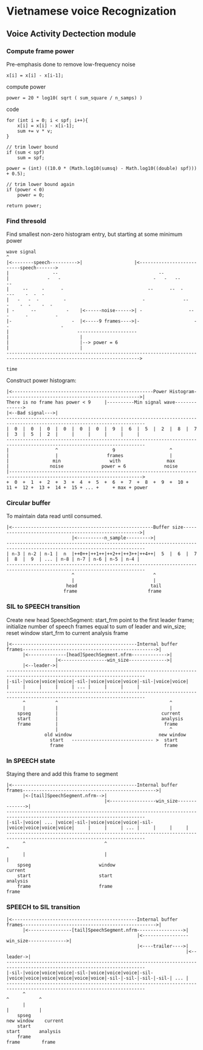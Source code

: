 # Vietnamese voice Recognization

## Voice Activity Dectection module

### Compute frame power
Pre-emphasis done to remove low-frequency noise

	x[i] = x[i] - x[i-1];

compute power
	
	power = 20 * log10( sqrt ( sum_square / n_samps) )
	
code
	
	for (int i = 0; i < spf; i++){
		x[i] = x[i] - x[i-1];
		sum += v * v;
	}
	
	// trim lower bound
	if (sum < spf)
		sum = spf;
	
	power = (int) ((10.0 * (Math.log10(sumsq) - Math.log10((double) spf))) + 0.5);
	
	// trim lower bound again
	if (power < 0)
		power = 0;
	
	return power;

### Find thresold
Find smallest non-zero histogram entry, but starting at some minimum power

	wave signal
	^
	|<--------speech---------->|				   |<--------------------------speech------->
	|				 --										--
	|			   -   -								  -   -	  --				  --
	|	  --     -      -							    --		--  -		  ---	 -	-  -
	|   -   -  -         -							  - 			 --		-	 -	-	 -  -
	| -      --			  -    |<------noise------>| -				   --  -	  -			 -
	|-					    -  |<-----9 frames---->|-					 --					  -
	|						  ----------------------
	|						   |
	|						   |--> power = 6
	|						   |
	----------------------------------------------------------------------------------------------------------------------->
																														time

Construct power histogram:

	|<----------------------------------------------------Power Histogram-------------------------------------------------->|
	There is no frame has power < 9 	|----------Min signal wave-------------->
	|<--Bad signal--->|
	-------------------------------------------------------------------------------------------------------------------------
	|  0  |  0  |  0  |  0  |  0  |  0  |  9  |  6  |  5  |  2  |  8  |  7  |  3  |  5  |  2  |     |     |     |     |     |
	-------------------------------------------------------------------------------------------------------------------------
	|				  ^					   9  					^
	|				  |					 frames					|
	|				 min				  with				   max
	|				noise			   power = 6			  noise
	|----------------------------------------------------------------------------------------------------------------------->
	+  0  +  1  +  2  +  3  +  4  +  5  +  6  +  7  +  8  +  9  +  10 +  11 +  12 +  13 +  14 +  15 + ... +     + max + power

	
### Circular buffer
To maintain data read until consumed.

	|<----------------------------------------------------Buffer size------------------------------------------------------>|
							|<----------n_sample--------->|
	-------------------------------------------------------------------------------------------------------------------------
	| n-3 | n-2 | n-1 |  n  |++0++|++1++|++2++|++3++|++4++|  5  |  6  |  7  |  8  |  9  | ... | n-8 | n-7 | n-6 | n-5 | n-4 |
	-------------------------------------------------------------------------------------------------------------------------
							^							  ^
							|							  |
						  head							 tail
						 frame							frame

### SIL to SPEECH transition
Create new head SpeechSegment: 
start_frm point to the first leader frame; 
initialize number of speech frames equal to sum of leader and win_size; 
reset window start_frm to current analysis frame

	|<----------------------------------------------Internal buffer frames------------------------------------------------->|
		  |<--------------[head]SpeechSegment.nfrm------------->|
					  |<-----------------win_size-------------->|
		  |<--leader->|
	-------------------------------------------------------------------------------------------------------------------------
	|-sil-|voice|voice|voice|-sil-|voice|voice|voice|-sil-|voice|voice|     |     |     |     |     | ... |     |     |     |
	-------------------------------------------------------------------------------------------------------------------------
		  ^			  ^											^
		  |			  |										 	|
		spseg		  |										 current
		start		  |									 	 analysis
		frame		  |									 	  frame
					  |											^
				  old window								new window
					start	------------------------------ >  start
					frame									  frame

### In SPEECH state
Staying there and add this frame to segment

	|<----------------------------------------------Internal buffer frames------------------------------------------------->|
		  |<-[tail]SpeechSegment.nfrm-->|
										|<-----------------win_size-------------->|
	-------------------------------------------------------------------------------------------------------------------------
	|-sil-|voice| ... |voice|-sil-|voice|voice|voice|-sil-|voice|voice|voice|voice|     |     |     | ... |     |     |     |
	-------------------------------------------------------------------------------------------------------------------------
		  ^								^										  ^
		  |								|										  |
		spseg						  window									current
		start						  start										analysis
		frame						  frame										 frame

### SPEECH to SIL transition

	|<----------------------------------------------Internal buffer frames------------------------------------------------->|
		  |<----------------[tail]SpeechSegment.nfrm----------------->|
													|<-----------------win_size-------------->|
													|<----trailer---->|
																	  |<--leader->|
	-------------------------------------------------------------------------------------------------------------------------
	|-sil-|voice|voice|voice|-sil-|voice|voice|voice|-sil-|voice|voice|voice|voice|voice|voice|-sil-|-sil-|-sil-|-sil-| ... |
	-------------------------------------------------------------------------------------------------------------------------
		  ^																			  ^			  ^
		  |																			  |			  |
		spseg																	  new window	current
		start																		start		analysis
		frame																		frame		 frame































